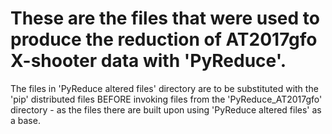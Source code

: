 # These are the files that were used to produce the reduction of AT2017gfo X-shooter data with 'PyReduce'.

The files in 'PyReduce altered files' directory are to be substituted with the 'pip' distributed files BEFORE
invoking files from the 'PyReduce_AT2017gfo' directory - as the files there are built upon using 'PyReduce altered files'
as a base. 
